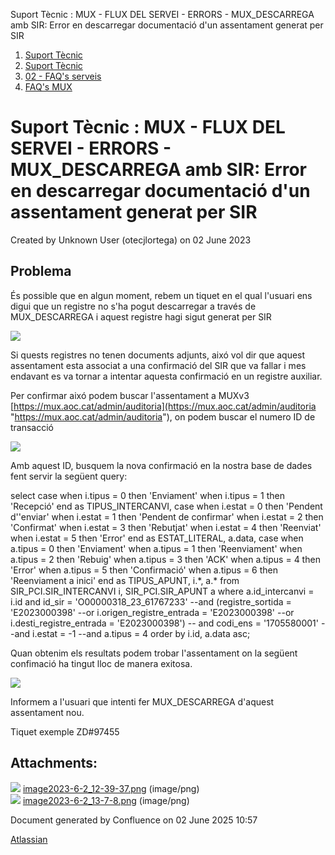 Suport Tècnic : MUX - FLUX DEL SERVEI - ERRORS - MUX\_DESCARREGA amb SIR: Error en descarregar documentació d'un assentament generat per SIR  

1.  [Suport Tècnic](index.md)
2.  [Suport Tècnic](13893782.md)
3.  [02 - FAQ's serveis](26313393.md)
4.  [FAQ's MUX](28705591.md)

Suport Tècnic : MUX - FLUX DEL SERVEI - ERRORS - MUX\_DESCARREGA amb SIR: Error en descarregar documentació d'un assentament generat per SIR
============================================================================================================================================

Created by Unknown User (otecjlortega) on 02 June 2023

**Problema**
------------

  
És possible que en algun moment, rebem un tiquet en el qual l'usuari ens digui que un registre no s'ha pogut descarregar a través de MUX\_DESCARREGA i aquest registre hagi sigut generat per SIR

  

![](attachments/93356304/93356305.png)

  

Si quests registres no tenen documents adjunts, aixó vol dir que aquest assentament esta associat a una confirmació del SIR que va fallar i mes endavant es va tornar a intentar aquesta confirmació en un registre auxiliar.

Per confirmar aixó podem buscar l'assentament a MUXv3 [https://mux.aoc.cat/admin/auditoria](https://mux.aoc.cat/admin/auditoria "https://mux.aoc.cat/admin/auditoria"), on podem buscar el numero ID de transacció

![](https://aoccat.zendesk.com/attachments/token/PtjHfWEjA9QEzvqMnj8a2O0aB/?name=imagen.png)

  

Amb aquest ID, busquem la nova confirmació en la nostra base de dades fent servir la següent query:

select case
         when i.tipus = 0 then 'Enviament'
         when i.tipus = 1 then 'Recepció'
       end as TIPUS\_INTERCANVI,
       case
         when i.estat = 0 then 'Pendent d''enviar'
         when i.estat = 1 then 'Pendent de confirmar'
         when i.estat = 2 then 'Confirmat'
         when i.estat = 3 then 'Rebutjat'
         when i.estat = 4 then 'Reenviat'
         when i.estat = 5 then 'Error'
       end as ESTAT\_LITERAL,
       a.data,
       case
         when a.tipus = 0 then 'Enviament'
         when a.tipus = 1 then 'Reenviament'
         when a.tipus = 2 then 'Rebuig'
         when a.tipus = 3 then 'ACK'
         when a.tipus = 4 then 'Error'
         when a.tipus = 5 then 'Confirmació'
         when a.tipus = 6 then 'Reenviament a inici'
       end as TIPUS\_APUNT,
       i.\*,
       a.\*
  from SIR\_PCI.SIR\_INTERCANVI i, SIR\_PCI.SIR\_APUNT a
where a.id\_intercanvi = i.id
      and id\_sir = 'O00000318\_23\_61767233'
      --and (registre\_sortida = 'E2023000398'
      --or i.origen\_registre\_entrada = 'E2023000398'
      --or i.desti\_registre\_entrada = 'E2023000398')
     -- and codi\_ens = '1705580001'
      --and i.estat = -1
      --and a.tipus = 4
order by i.id, a.data asc;

Quan obtenim els resultats podem trobar l'assentament on la següent confimació ha tingut lloc de manera exitosa.

![](attachments/93356304/93356308.png)

Informem a l'usuari que intenti fer MUX\_DESCARREGA d'aquest assentament nou.

  

Tiquet exemple ZD#97455

  

  

  

  

Attachments:
------------

![](images/icons/bullet_blue.gif) [image2023-6-2\_12-39-37.png](attachments/93356304/93356305.png) (image/png)  
![](images/icons/bullet_blue.gif) [image2023-6-2\_13-7-8.png](attachments/93356304/93356308.png) (image/png)  

Document generated by Confluence on 02 June 2025 10:57

[Atlassian](http://www.atlassian.com/)